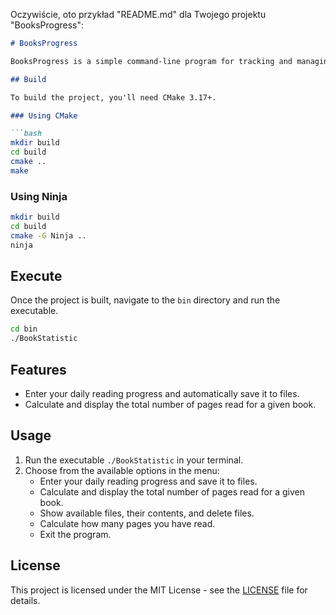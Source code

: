 Oczywiście, oto przykład "README.md" dla Twojego projektu "BooksProgress":

```markdown
# BooksProgress

BooksProgress is a simple command-line program for tracking and managing your reading progress.

## Build

To build the project, you'll need CMake 3.17+.

### Using CMake

```bash
mkdir build
cd build
cmake ..
make
```

### Using Ninja

```bash
mkdir build
cd build
cmake -G Ninja ..
ninja
```

## Execute

Once the project is built, navigate to the `bin` directory and run the executable.

```bash
cd bin
./BookStatistic
```

## Features

- Enter your daily reading progress and automatically save it to files.
- Calculate and display the total number of pages read for a given book.

## Usage

1. Run the executable `./BookStatistic` in your terminal.
2. Choose from the available options in the menu:
   - Enter your daily reading progress and save it to files.
   - Calculate and display the total number of pages read for a given book.
   - Show available files, their contents, and delete files.
   - Calculate how many pages you have read.
   - Exit the program.

## License

This project is licensed under the MIT License - see the [LICENSE](LICENSE) file for details.
```